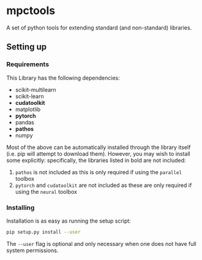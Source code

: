 # mpctools
A set of python tools for extending standard (and non-standard) libraries.

## Setting up

### Requirements

This Library has the following dependencies:
  * scikit-multilearn
  * scikit-learn
  * **cudatoolkit**
  * matplotlib
  * **pytorch**
  * pandas
  * **pathos**
  * numpy
  
Most of the above can be automatically installed through the library itself (i.e. pip will attempt to download them).
However, you may wish to install some explicitly: specifically, the libraries listed in bold are not included:
   1. `pathos` is not included as this is only required if using the `parallel` toolbox
   2. `pytorch` and `cudatoolkit` are not included as these are only required if using the `neural` toolbox

### Installing

Installation is as easy as running the setup script:
  ```bash
  pip setup.py install --user
  ```
 The `--user` flag is optional and only necessary when one does not have full system permissions.



